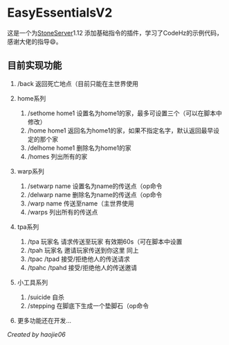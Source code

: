 # EasyEssentialsV2
这是一个为[StoneServer](https://github.com/codehz/StoneServer)1.12 添加基础指令的插件，学习了CodeHz的示例代码，感谢大佬的指导😄。

## 目前实现功能
1. /back 返回死亡地点（目前只能在主世界使用

2. home系列
   1. /sethome home1 设置名为home1的家，最多可设置三个（可以在脚本中修改）
   2. /home home1 返回名为home1的家，如果不指定名字，默认返回最早设定的那个家
   3. /delhome home1 删除名为home1的家
   4. /homes 列出所有的家
3. warp系列
    1. /setwarp name 设置名为name的传送点（op命令
    2. /delwarp name 删除名为name的传送点（op命令
    3. /warp name 传送至name（主世界使用
    4. /warps 列出所有的传送点
4. tpa系列
   1. /tpa 玩家名 请求传送至玩家 有效期60s（可在脚本中设置
   2. /tpah 玩家名 邀请玩家传送到你这里 同上
   3. /tpac /tpad 接受/拒绝他人的传送请求
   4. /tpahc /tpahd 接受/拒绝他人的传送邀请
5. 小工具系列
   1. /suicide 自杀
   2. /stepping 在脚底下生成一个垫脚石（op命令
6. 更多功能还在开发...

*Created by haojie06*